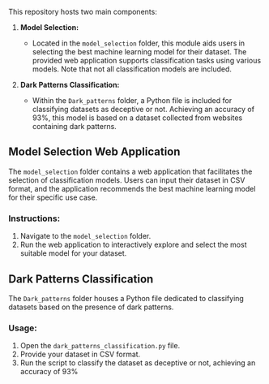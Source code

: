 

This repository hosts two main components:

1. **Model Selection:**
   - Located in the `model_selection` folder, this module aids users in selecting the best machine learning model for their dataset. The provided web application supports classification tasks using various models. Note that not all classification models are included.

2. **Dark Patterns Classification:**
   - Within the `Dark_patterns` folder, a Python file is included for classifying datasets as deceptive or not. Achieving an accuracy of 93%, this model is based on a dataset collected from websites containing dark patterns.

## Model Selection Web Application

The `model_selection` folder contains a web application that facilitates the selection of classification models. Users can input their dataset in CSV format, and the application recommends the best machine learning model for their specific use case.

### Instructions:
   1. Navigate to the `model_selection` folder.
   2. Run the web application to interactively explore and select the most suitable model for your dataset.

## Dark Patterns Classification

The `Dark_patterns` folder houses a Python file dedicated to classifying datasets based on the presence of dark patterns.

### Usage:
   1. Open the `dark_patterns_classification.py` file.
   2. Provide your dataset in CSV format.
   3. Run the script to classify the dataset as deceptive or not, achieving an accuracy of 93%
